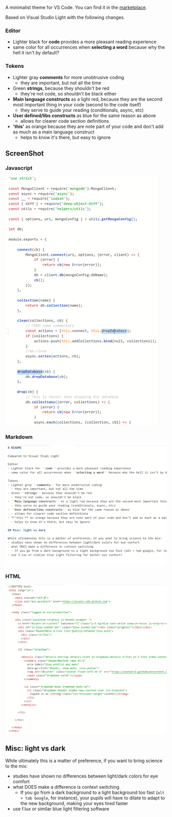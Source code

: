 A minimalist theme for VS Code. You can find it in the [marketplace](https://marketplace.visualstudio.com/items?itemName=icetbr.vscode-theme-minimalist).

Based on Visual Studio Light with the following changes.

### Editor
- Lighter black for **code** provides a more pleasant reading experience
- same color for all occurrences when **selecting a word** because why the hell it isn't by default?

### Tokens
- Lighter gray **comments** for more unobtrusive coding
  - they are important, but not all the time
- Green **strings**, because they shouldn't be red
  - they're not code, so shouldn't be black either
- **Main language constructs** as a light red, because they are the second most important thing in your code (second to the code itself)
  - they serve to guide your reading (conditionals, async, etc)
- **User defined/libs constructs** as blue for the same reason as above
  - allows for clearer code section definitions
- **'this'** as orange because they are note part of your code and don't add as much as a main language construct
  - helps to know it's there, but easy to ignore

## ScreenShot

### Javascript
![ScreenShot](https://raw.githubusercontent.com/icetbr/vscode-theme-minimalist/master/static/sampleJs.png)

### Markdown
![ScreenShot](https://raw.githubusercontent.com/icetbr/vscode-theme-minimalist/master/static/sampleMd.png)

### HTML
![ScreenShot](https://raw.githubusercontent.com/icetbr/vscode-theme-minimalist/master/static/sampleHtml.png)

## Misc: light vs dark

While ultimately this is a matter of preference, if you want to bring science to the mix:
- studies have shown no differences between light/dark colors for eye comfort
- what DOES make a difference is context switching
  - If you go from a dark background to a light background too fast (`alt + tab Google`, for instance), your pupils will have to dilate to adapt to the new background, making your eyes tired faster
- use f.lux or similar blue light filtering software